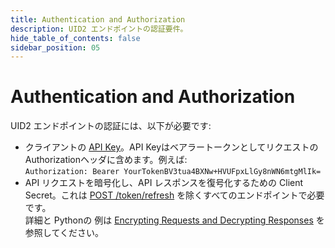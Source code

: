 ```yaml
---
title: Authentication and Authorization
description: UID2 エンドポイントの認証要件。
hide_table_of_contents: false
sidebar_position: 05
---
```


# Authentication and Authorization

UID2 エンドポイントの認証には、以下が必要です:

- クライアントの [API Key](gs-api-keys.md)。API KeyはベアラートークンとしてリクエストのAuthorizationヘッダに含めます。例えば:<br/>
  `Authorization: Bearer YourTokenBV3tua4BXNw+HVUFpxLlGy8nWN6mtgMlIk=`
- API リクエストを暗号化し、API レスポンスを復号化するための Client Secret。これは [POST /token/refresh](../endpoints/post-token-refresh.md) を除くすべてのエンドポイントで必要です。<br/>詳細と Pythonの 例は [Encrypting Requests and Decrypting Responses](gs-encryption-decryption.md) を参照してください。